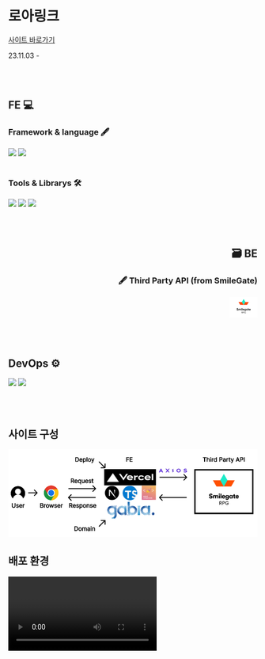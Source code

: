 # 로아링크

[사이트 바로가기](https://loa-link.info/)

23.11.03 -

<br><br>

## FE 💻

### Framework & language 🖋

<div>
<img src="https://img.shields.io/badge/Next.js-000000?style=flat&logo=Next.js&logoColor=white" />
  <img src="https://img.shields.io/badge/TypeScript-3178C6?style=flat&logo=TypeScript&logoColor=white" />
</div>

<br>

### Tools & Librarys 🛠

<div>
<img src="https://img.shields.io/badge/styledcomponents-DB7093?style=flat&logo=styled-components&logoColor=white" />
<img src="https://img.shields.io/badge/axios-5A29E4?style=flat&logo=axios&logoColor=white" />
<img src="https://img.shields.io/badge/husky-59666C?style=flat&logoColor=white" />
</div>

<br><br>

<div align="right">

## 🗃 BE

### 🖋 Third Party API (from SmileGate)

![![Alt text](%EC%8A%A4%EB%A7%88%EC%9D%BC%EA%B2%8C%EC%9D%B4%ED%8A%B8.png)](public/image/%EC%8A%A4%EB%A7%88%EC%9D%BC%EA%B2%8C%EC%9D%B4%ED%8A%B8.png)

</div>

<br><br>

## DevOps ⚙

<div>
<img src="https://img.shields.io/badge/vercel-000000?style=flat&logo=vercel&logoColor=white" />
<img src="https://img.shields.io/badge/Gabia-4285F4?style=flat&logoColor=white" />
</div>

<br><br>

## 사이트 구성

![Alt text](<public/image/로아링크 아키텍처.png>)

## 배포 환경

<video src="public/video/%EB%A1%9C%EC%95%84%EB%A7%81%ED%81%AC%20%EC%8B%9C%EC%97%B0%EC%98%81%EC%83%81.mp4" controls title="Title"></video>
